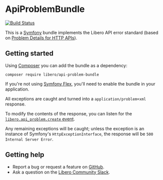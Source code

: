 ApiProblemBundle
================

[![Build Status](https://travis-ci.com/libero/api-problem-bundle.svg?branch=master)](https://travis-ci.com/libero/api-problem-bundle)

This is a [Symfony](https://symfony.com/) bundle implements the Libero API error standard (based on [Problem Details for HTTP APIs](https://tools.ietf.org/html/rfc7807)).

Getting started
---------------

Using [Composer](https://getcomposer.org/) you can add the bundle as a dependency:

```
composer require libero/api-problem-bundle
```

If you're not using [Symfony Flex](https://symfony.com/doc/current/setup/flex.html), you'll need to enable the bundle in your application.

All exceptions are caught and turned into a `application/problem+xml` response.

To modify the contents of the response, you can listen for the [`libero.api_problem.create` event](src/Event/CreateApiProblem.php).

Any remaining exceptions will be caught; unless the exception is an instance of Symfony's `HttpExceptionInterface`, the response will be `500 Internal Server Error`.

Getting help
------------

-  Report a bug or request a feature on [GitHub](https://github.com/libero/libero/issues/new/choose).
-  Ask a question on the [Libero Community Slack](https://libero-community.slack.com/).
